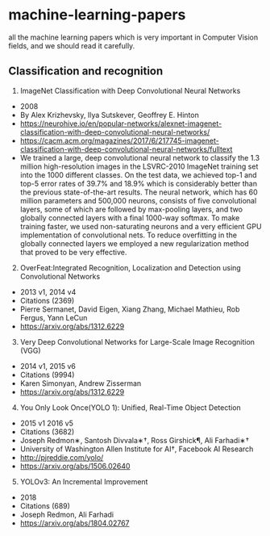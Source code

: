 # machine-learning-papers
all the machine learning papers which is very important in Computer Vision fields, and we should read it carefully.
##  Classification and recognition

1. ImageNet Classification with Deep Convolutional Neural Networks
* 2008
* By Alex Krizhevsky, Ilya Sutskever, Geoffrey E. Hinton 
* https://neurohive.io/en/popular-networks/alexnet-imagenet-classification-with-deep-convolutional-neural-networks/
* https://cacm.acm.org/magazines/2017/6/217745-imagenet-classification-with-deep-convolutional-neural-networks/fulltext
* We trained a large, deep convolutional neural network to classify the 1.3 million high-resolution images in the LSVRC-2010 ImageNet training set into the 1000 different classes. On the test data, we achieved top-1 and top-5 error rates of 39.7\% and 18.9\% which is considerably better than the previous state-of-the-art results. The neural network, which has 60 million parameters and 500,000 neurons, consists of five convolutional layers, some of which are followed by max-pooling layers, and two globally connected layers with a final 1000-way softmax. To make training faster, we used non-saturating neurons and a very efficient GPU implementation of convolutional nets. To reduce overfitting in the globally connected layers we employed a new regularization method that proved to be very effective.

2. OverFeat:Integrated Recognition, Localization and Detection using Convolutional Networks
* 2013 v1, 2014 v4
* Citations (2369)
* Pierre Sermanet, David Eigen, Xiang Zhang, Michael Mathieu, Rob Fergus, Yann LeCun
* https://arxiv.org/abs/1312.6229

3. Very Deep Convolutional Networks for Large-Scale Image Recognition (VGG)
* 2014 v1, 2015 v6
* Citations (9994)
* Karen Simonyan, Andrew Zisserman
* https://arxiv.org/abs/1312.6229

4. You Only Look Once(YOLO 1): Unified, Real-Time Object Detection
* 2015 v1 2016 v5
* Citations (3682)
* Joseph Redmon∗, Santosh Divvala∗†, Ross Girshick¶, Ali Farhadi∗†
* University of Washington Allen Institute for AI†, Facebook AI Research
* http://pjreddie.com/yolo/
* https://arxiv.org/abs/1506.02640

5. YOLOv3: An Incremental Improvement
* 2018
* Citations (689)
* Joseph Redmon, Ali Farhadi
* https://arxiv.org/abs/1804.02767

